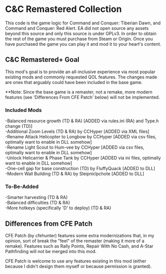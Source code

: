# C&C Remastered Collection

This code is the game logic for Command and Conquer: Tiberian Dawn, and Command and Conquer: Red Alert. 
EA did not open source any assets beyond this source and only this source is under GPLv3. In order to obtain the rest of the game 
you must purchase from Steam or Origin. Once you have purchased the game you can play it and mod it to your heart's content.

## C&C Remastered+ Goal

This mod's goal is to provide an all-inclusive experience via most popular existing mods and commonly requested QOL features. The changes made are ones that arguably could have been included in the base game. 

**Note: Since the base game is a remaster, not a remake, more modern features (see 'Differences From CFE Patch' below) will not be implemented.

### Included Mods
-Balanced resource growth (TD & RA)  [ADDED via rules.ini (RA) and Type.h change (TD)]  
-Additional Zoom Levels (TD & RA) by CCHyper [ADDED via XML files]  
-Rename Attack Helicopter to Longbow by CCHyper [ADDED via csv files, optimally want to enable in DLL somehow]  
-Rename Light Scout to Hum-vee by CCHyper [ADDED via csv files, optimally want to enable in DLL somehow]  
-Unlock Helicarrier & Phase Tank by CCHyper [ADDED via ini files, optimally want to enable in DLL somehow]  
-One-cell gap for base construction (TD) by FluffyQuack [ADDED to DLL]  
-Modern Wall Building (TD & RA) by Sleipnir/pchote [ADDED to DLL]  

### To-Be-Added
-Smarter harvesting (TD & RA)  
-Balanced difficulties (TD & RA)  
-More hotkeys (specifically 'D' to deploy) (TD & RA)  

## Differences from CFE Patch
CFE Patch (by cfehunter) features some extra modernizations that, in my opinion, sort of break the "feel" of the remaster (making it more of a remake). Features such as Rally Points, Repair With No Cash, and A-Star Pathfinding will not be merged into this mod.

CFE Patch is welcome to use any features existing in this mod (either because I didn't design them myself or because permission is granted).



